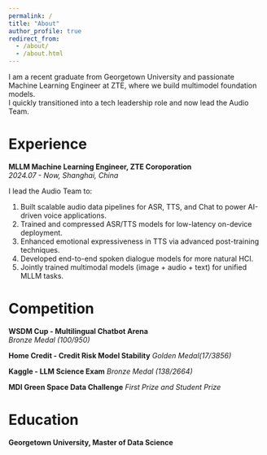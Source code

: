 ```yaml
---
permalink: /
title: "About"
author_profile: true
redirect_from: 
  - /about/
  - /about.html
---
```


I am a recent graduate from Georgetown University and passionate Machine Learning Engineer at ZTE, where we build multimodel foundation models.  
I quickly transitioned into a tech leadership role and now lead the Audio Team.

Experience
======
**MLLM Machine Learning Engineer, ZTE Coroporation**   
*2024.07 - Now, Shanghai, China*

I lead the Audio Team to:  
1. Built scalable audio data pipelines for ASR, TTS, and Chat to power AI-driven voice applications.  
2. Trained and compressed ASR/TTS models for low-latency on-device deployment.  
3. Enhanced emotional expressiveness in TTS via advanced post-training techniques.  
4. Developed end-to-end spoken dialogue models for more natural HCI.  
5. Jointly trained multimodal models (image + audio + text) for unified MLLM tasks.


Competition
======
**WSDM Cup - Multilingual Chatbot Arena**  
*Bronze Medal (100/950)*

**Home Credit - Credit Risk Model Stability**
*Golden Medal(17/3856)*

**Kaggle - LLM Science Exam**
*Bronze Medal (138/2664)*

**MDI Green Space Data Challenge** 
*First Prize and Student Prize*

Education
======
**Georgetown University, Master of Data Science**
